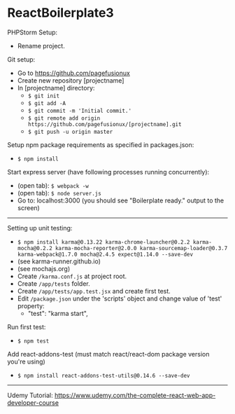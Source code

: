 # ReactBoilerplate3

PHPStorm Setup:
- Rename project.

Git setup:
- Go to https://github.com/pagefusionux
- Create new repository [projectname]
- In [projectname] directory:
  - `$ git init`
  - `$ git add -A`
  - `$ git commit -m 'Initial commit.'`
  - `$ git remote add origin https://github.com/pagefusionux/[projectname].git`
  - `$ git push -u origin master`

Setup npm package requirements as specified in packages.json:
- `$ npm install`

Start express server (have following processes running concurrently):
- (open tab): `$ webpack -w`
- (open tab): `$ node server.js`
- Go to: localhost:3000 (you should see "Boilerplate ready." output to the screen)
---

Setting up unit testing:
- `$ npm install karma@0.13.22 karma-chrome-launcher@0.2.2 karma-mocha@0.2.2 karma-mocha-reporter@2.0.0 karma-sourcemap-loader@0.3.7 karma-webpack@1.7.0 mocha@2.4.5 expect@1.14.0 --save-dev`
- (see karma-runner.github.io)
- (see mochajs.org)
- Create `/karma.conf.js` at project root.
- Create `/app/tests` folder.
- Create `/app/tests/app.test.jsx` and create first test.
- Edit `/package.json` under the 'scripts' object and change value of 'test' property:
  - "test": "karma start",

Run first test:
- `$ npm test`

Add react-addons-test (must match react/react-dom package version you're using)
- `$ npm install react-addons-test-utils@0.14.6 --save-dev` 

---
Udemy Tutorial:
https://www.udemy.com/the-complete-react-web-app-developer-course